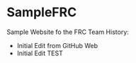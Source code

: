 # SampleFRC
Sample Website fo the FRC Team
History:
<ul>
  <li>Initial Edit from GitHub Web</li>
  <li>Initial Edit TEST</li>
  
<ul>
